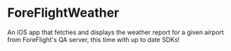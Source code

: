 # ForeFlightWeather
An iOS app that fetches and displays the weather report for a given airport from ForeFlight's QA server, this time with up to date SDKs!
